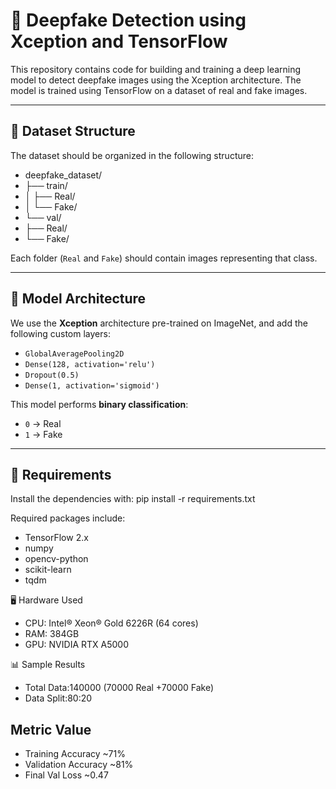 # 🧠 Deepfake Detection using Xception and TensorFlow

This repository contains code for building and training a deep learning model to detect deepfake images using the Xception architecture. The model is trained using TensorFlow on a dataset of real and fake images.

---
## 📁 Dataset Structure
The dataset should be organized in the following structure:

- deepfake_dataset/
- ├── train/
- │ ├── Real/
- │ └── Fake/
- └── val/
-   ├── Real/
-   └── Fake/

Each folder (`Real` and `Fake`) should contain images representing that class.

---

## 🚀 Model Architecture
We use the **Xception** architecture pre-trained on ImageNet, and add the following custom layers:

- `GlobalAveragePooling2D`
- `Dense(128, activation='relu')`
- `Dropout(0.5)`
- `Dense(1, activation='sigmoid')`

This model performs **binary classification**:  
- `0` → Real  
- `1` → Fake

---

## 🧪 Requirements
Install the dependencies with:
pip install -r requirements.txt

Required packages include:
- TensorFlow 2.x
- numpy
- opencv-python
- scikit-learn
- tqdm

🖥️ Hardware Used
- CPU: Intel® Xeon® Gold 6226R (64 cores)
- RAM: 384GB
- GPU: NVIDIA RTX A5000

📊 Sample Results
- Total Data:140000 (70000 Real +70000 Fake)
- Data Split:80:20
## Metric	Value
- Training Accuracy	~71%
- Validation Accuracy	~81%
- Final Val Loss	~0.47
